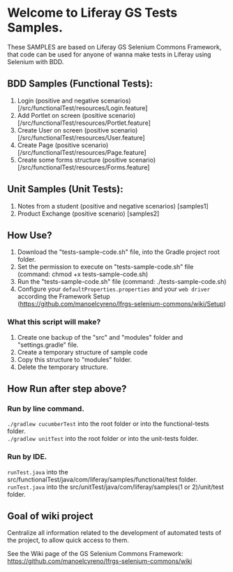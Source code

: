 # Welcome to Liferay GS Tests Samples.

These SAMPLES are based on Liferay GS Selenium Commons Framework, that code can be used for anyone of wanna make tests in Liferay using Selenium with BDD.

## BDD Samples (Functional Tests):

1. Login (positive and negative scenarios) [/src/functionalTest/resources/Login.feature]
2. Add Portlet on screen (positive scenario) [/src/functionalTest/resources/Portlet.feature]
3. Create User on screen (positive scenario) [/src/functionalTest/resources/User.feature]
4. Create Page (positive scenario) [/src/functionalTest/resources/Page.feature]
5. Create some forms structure (positive scenario) [/src/functionalTest/resources/Forms.feature]

## Unit Samples (Unit Tests):

1. Notes from a student (positive and negative scenarios) [samples1]
2. Product Exchange (positive scenario) [samples2]

## How Use?

1. Download the "tests-sample-code.sh" file, into the Gradle project root folder.
2. Set the permission to execute on "tests-sample-code.sh" file (command: chmod +x tests-sample-code.sh)
3. Run the "tests-sample-code.sh" file (command: ./tests-sample-code.sh)
4. Configure your `defaultProperties.properties` and your `web driver` according the Framework Setup (https://github.com/manoelcyreno/lfrgs-selenium-commons/wiki/Setup)

### What this script will make?

1. Create one backup of the "src" and "modules" folder and "settings.gradle" file.
2. Create a temporary structure of sample code
3. Copy this structure to "modules" folder.
4. Delete the temporary structure.

## How Run after step above?

### Run by line command.

`./gradlew cucumberTest` into the root folder or into the functional-tests folder.
<br> `./gradlew unitTest` into the root folder or into the unit-tests folder.

### Run by IDE.

`runTest.java` into the src/functionalTest/java/com/liferay/samples/functional/test folder.
<br> `runTest.java` into the src/unitTest/java/com/liferay/samples(1 or 2)/unit/test folder.

## Goal of wiki project

Centralize all information related to the development of automated tests of the project, to allow quick access to them.

See the Wiki page of the GS Selenium Commons Framework: https://github.com/manoelcyreno/lfrgs-selenium-commons/wiki
